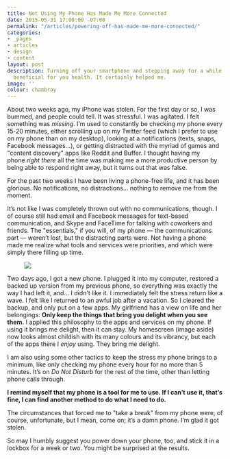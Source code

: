 ```yaml
---
title: Not Using My Phone Has Made Me More Connected
date: 2015-05-31 17:00:00 -07:00
permalink: "/articles/powering-off-has-made-me-more-connected/"
categories:
- _pages
- articles
- design
- content
layout: post
description: Turning off your smartphone and stepping away for a while can be hugely
  beneficial for you health. It certainly helped me.
image: ''
colour: chambray
---
```


About two weeks ago, my iPhone was stolen. For the first day or so, I was bummed, and people could tell. It was stressful. I was agitated. I felt something was _missing_. I’m used to constantly be checking my phone every 15-20 minutes, either scrolling up on my Twitter feed (which I prefer to use on my phone than on my desktop), looking at a notifications (texts, snaps, Facebook messages…), or getting distracted with the myriad of games and "content discovery" apps like Reddit and Buffer. I thought having my phone _right there_ all the time was making me a more productive person by being able to respond right away, but it turns out that was false.

For the past two weeks I have been living a phone-free life, and it has been glorious. No notifications, no distractions… nothing to remove me from the moment.

It’s not like I was completely thrown out with no communications, though. I of course still had email and Facebook messages for text-based communication, and Skype and FaceTime for talking with coworkers and friends. The "essentials," if you will, of my phone — the communications part — weren’t lost, but the distracting parts were. Not having a phone made me realize what tools and services were priorities, and which were simply there filling up time.

<figure>
    <img src="http://customfitonline.com/media/292499/iphone-homescreen.jpg" />
</figure>

Two days ago, I got a new phone. I plugged it into my computer, restored a backed up version from my previous phone, so everything was exactly the way I had left it, and… I didn't like it. I immediately felt the stress return like a wave. I felt like I returned to an awful job after a vacation. So I cleared the backup, and only put on a few apps. My girlfriend has a view on life and her belongings: **Only keep the things that bring you delight when you see them.** I applied this philosophy to the apps and services on my phone. If using it brings me delight, then it can stay. My homescreen (image aside) now looks almost childish with its many colours and its vibrancy, but each of the apps there I _enjoy_ using. They bring me delight. 

I am also using some other tactics to keep the stress my phone brings to a minimum, like only checking my phone every hour for no more than 5 minutes. It’s on _Do Not Disturb_ for the rest of the time, other than letting phone calls through.

**I remind myself that my phone is a tool for me to use. If I can’t use it, that’s fine, I can find another method to do what I need to do.**

The circumstances that forced me to "take a break" from my phone were, of course, unfortunate, but I mean, come on; it’s a damn phone. I’m glad it got stolen.

So may I humbly suggest you power down your phone, too, and stick it in a lockbox for a week or two. You might be surprised at the results.
